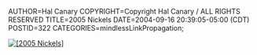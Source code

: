 AUTHOR=Hal Canary
COPYRIGHT=Copyright Hal Canary / ALL RIGHTS RESERVED
TITLE=2005 Nickels
DATE=2004-09-16 20:39:05-05:00 (CDT)
POSTID=322
CATEGORIES=mindlessLinkPropagation;

[![[2005 Nickels]](https://halcanary.org/images/2005Nickel.jpg)](http://www.usmint.gov/pressroom/index.cfm?action=Photo#2004NickelSeries)
